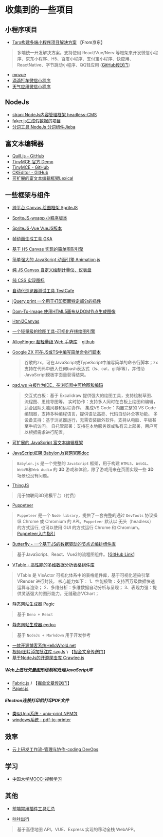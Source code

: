 # 收集到的一些项目

## 小程序项目
* [Taro构建多端小程序项目解决方案](https://taro.zone/) 【From京东】
> 多端统一开发解决方案，支持使用 React/Vue/Nerv 等框架来开发微信小程序、京东小程序、H5、百度小程序、支付宝小程序、快应用、ReactNative、字节跳动小程序、QQ轻应用
> ([GitHub传送门](https://github.com/NervJS/taro))
* [mpvue](https://github.com/WsmDyj/mpvue)
* [滴滴打车微信小程序](https://github.com/WsmDyj/didi)
* [天气应用微信小程序](https://github.com/myvin/quietweather)

## NodeJs
- [strapi NodeJs内容管理框架 headless-CMS](https://github.com/strapi/strapi)
- [faker.js生成假数据的项目](https://github.com/marak/faker.js/)
- [分词工具 NodeJs 分词组件Jieba](https://www.npmjs.com/package/nodejieba)

## 富文本编辑器
- [Quill.js - GitHub](https://github.com/quilljs/quill)
- [TinyMCE 官方 Demo](https://www.tiny.cloud/docs/demo/full-featured/)
- [TinyMCE - GitHub](https://github.com/tinymce/tinymce)
- [CKEditor - GitHub](https://github.com/ckeditor/ckeditor4)
- [可扩展的富文本编辑框架Lexical](https://github.com/facebook/lexical)

## 一些框架与组件
- [跨平台 Canvas 绘图框架 SpriteJS](https://spritejs.org/#/zh-cn/index)
- [SpriteJS-wxapp 小程序版本](https://github.com/spritejs/sprite-wxapp)
- [SpriteJS-Vue VueJS版本](https://github.com/spritejs/sprite-vue)
- [帧动画生成工具 GKA](https://gka.js.org/#/)
- [基于 H5 Canvas 实现的简单图形引擎](https://github.com/348052148/Draw2.js)
- [简单强大的 JavaScript 动画引擎 Animation.js](https://github.com/web-animations/web-animations-js)
- [纯 JS Canvas 自定义绘制计量仪、仪表盘](https://github.com/Mikhus/canvas-gauges)
- [纯 CSS 实现图标](https://cssicon.space/#/)
- [自动化浏览器测试工具 TestCafe](https://github.com/DevExpress/testcafe)
- [jQuery.print 一个用于打印页面特定部分的插件](https://github.com/DoersGuild/jQuery.print)
- [Dom-To-Image 使用HTML5画布从DOM节点生成图像](https://github.com/tsayen/dom-to-image)
- [Html2Canvas](https://github.com/niklasvh/html2canvas)
- [一个轻量级的绘图工具-可视化在线绘图引擎](https://github.com/le5le-com/topology/)
- [AlloyFinger 超轻量级 Web 手势库](http://www.alloyteam.com/2016/11/11568/) - [github](https://github.com/AlloyTeam/AlloyFinger)
- [Google ZX 可在JS或TS中编写简单命令行脚本](https://www.npmjs.com/package/zx)
  > 谷歌的zx，可在JavaScript或TypeScript中编写简单的命令行脚本；zx支持在代码中嵌入任何bash表达式（ls、cat、git等等），并借助JavaScript模板字面量获得结果。
- [pad.ws 白板作为IDE，在浏览器中可绘图和编码](https://github.com/pad-ws/pad.ws)
  > 交互式白板：基于 Excalidraw 提供强大的绘图工具，支持绘制草图、流程图、思维导图等。
  > 实时协作：支持多人同时在白板上绘图和编辑，适合团队头脑风暴和远程协作。
  > 集成VS Code：内置完整的 VS Code 编辑器，支持多种编程语言，提供语法高亮、代码自动补全等功能。
  > 多设备支持：基于浏览器运行，无需安装额外软件，支持从电脑、平板甚至手机访问。
  > 自托管部署：支持在本地服务器或私有云上部署，用户可以根据需求进行配置。

- [可扩展的 JavaScript 富文本编辑框架](https://github.com/facebook/lexical)
- [JavaScript框架 BabylonJs](https://github.com/BabylonJS/Babylon.js)[官网](https://www.babylonjs.com/)[官网doc](https://doc.babylonjs.com/)
> `Babylon.js` 是一个完整的 `JavaScript` 框架，用于构建 `HTML5`、`WebGL`、`WebVR`和`Web Audio` 的 **3D** 游戏和体验，除了游戏用来在页面实现一些 **3D** 场景也没有问题。

- [ThingJS](https://www.thingjs.com/guide/platform/)
> 用于物联网3D建模平台（付费）

- [Puppeteer](https://www.npmjs.com/package/puppeteer)
> `Puppeteer` 是一个 `Node library`，提供了一套完整的通过 `DevTools` 协议操纵 Chrome 或 Chromium 的 API。`Puppeteer` 默认以 无头（headless） 的方式运行, 也可以使用 GUI 的方式运行 Chrome 和 Chromium。
> [Puppeteer入门指引](https://juejin.cn/post/7030695729769218062)

- [Butterfly - 一个基于JS的数据驱动的节点式编排组件库](https://butterfly-dag.gitee.io/butterfly-dag/home)
> 基于JavaScript、React、Vue2的流程图组件。【[GitHub Link](https://github.com/alibaba/butterfly/)】

- [VTable - 高性能的多维数据分析表格组件库](https://github.com/VisActor/VTable/blob/develop/README.zh-CN.md)
> VTable 是 VisActor 可视化体系中的表格组件库，基于可视化渲染引擎 VRender 进行封装。 核心能力如下：
> 1、性能极致：支持百万级数据快速运算与渲染；
> 2、多维分析：多维数据自动分析与呈现；
> 3、表现力强：提供灵活强大的图形能力，无缝融合VChart；

- [静态网站生成器 Pagic](https://pagic.org/zh-CN/)
> 基于 `Deno + React`
- [静态网站生成器 eedoc](https://github.com/Pluckypan/eedoc)
> 基于 `NodeJs + Markdown`
> 用于开发参考
 
- [一款开源博客系统HelloWrold.net](https://github.com/helloworld-Co)
- [视频/图片添加批注库 svgJs](https://svgjs.dev/docs/3.0/getting-started/) \ 【[掘金文章传送门](https://juejin.cn/post/7406143793999839282)】
- [基于NodeJs的开源爬虫库 Crawlee.js](https://juejin.cn/post/7402977951597314057)

##### Web上进行矢量图形绘制和处理JavaScript库
- [Fabric.js](https://github.com/fabricjs/fabric.js) / 【[掘金文章传送门](https://juejin.cn/post/7333421776461119497)】
- [Paper.js](https://github.com/paperjs/paper.js)


##### Electron连接打印机打印PDF文件
- [类似Unix系统 - unix-print NPM包](https://www.npmjs.com/package/unix-print)
- [windows系统 - pdf-to-printer](https://www.npmjs.com/package/pdf-to-printer)


## 效率
- [云上研发工作流-管理与协作-coding DevOps](https://coding.net/)

## 学习
- [中国大学MOOC-视频学习](https://www.icourse163.org/)


## 其他
- [前端常用插件工具汇总](https://juejin.cn/post/6844903683411410951)
* [咔咔出行](https://github.com/wwenj/tripRecord)
> 基于高德地图 API，VUE、Express 实现的移动全栈 WebAPP。

